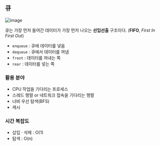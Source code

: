 ## 큐
![image](https://github.com/DevTechGrowth/study_CS/assets/88030238/f182cf1b-7fcd-4407-ac5a-52cb9282a99e)

큐는 가장 먼저 들어간 데이터가 가장 먼저 나오는 **선입선출** 구조이다. (**FIFO**, *First In First Out*)

- `enqueue` : 큐에 데이터를 넣음
- `dequeue` : 큐에서 데이터를 꺼냄
- `front` : 데이터를 꺼내는 쪽
- `rear` : 데이터를 넣는 쪽
  
### 활용 분야
- CPU 작업을 기다리는 프로세스
- 스레드 행렬 or 네트워크 접속을 기다리는 행렬
- 너비 우선 탐색(BFS)
- 캐시 
### 시간 복잡도 
- 삽입 · 삭제 : O(1)
- 탐색 : O(n)
